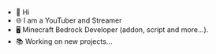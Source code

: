 - 👋 Hi
- 🌐 I am a YouTuber and Streamer
- 🖥 Minecraft Bedrock Developer (addon, script and more...).
- 📚 Working on new projects...

<!---
🎥
--->
